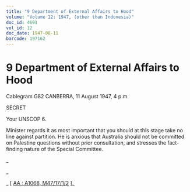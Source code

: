 ```yaml
---
title: "9 Department of External Affairs to Hood"
volume: "Volume 12: 1947, (other than Indonesia)"
doc_id: 4691
vol_id: 12
doc_date: 1947-08-11
barcode: 197162
---
```


# 9 Department of External Affairs to Hood

Cablegram G82 CANBERRA, 11 August 1947, 4 p.m.

SECRET

Your UNSCOP 6.

Minister regards it as most important that you should at this stage take no line against partition. He is anxious that Australia should not be committed on Palestine questions without prior consultation, and stresses the fact-finding nature of the Special Committee.

_

_

_ [ [AA : A1068, M47/17/1/2](http://www.naa.gov.au/cgi-bin/Search?O=I&Number=197162) ]_

